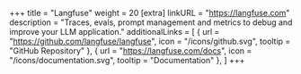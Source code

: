 +++
title = "Langfuse"
weight = 20
[extra]
linkURL = "https://langfuse.com"
description = "Traces, evals, prompt management and metrics to debug and improve your LLM application."
additionalLinks = [
  { url = "https://github.com/langfuse/langfuse", icon = "/icons/github.svg", tooltip = "GitHub Repository" },
  { url = "https://langfuse.com/docs", icon = "/icons/documentation.svg", tooltip = "Documentation" },
]
+++